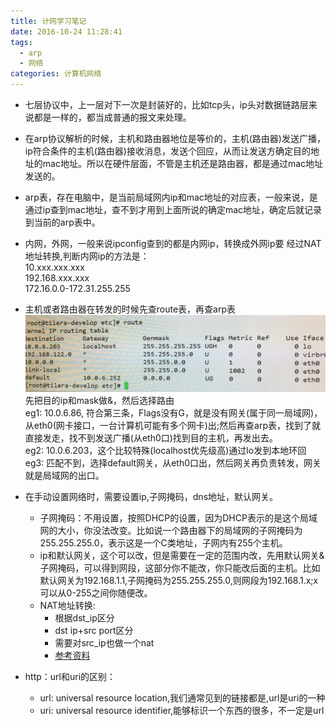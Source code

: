 ```yaml
---
title: 计网学习笔记
date: 2016-10-24 11:28:41
tags: 
  - arp
  - 网络
categories: 计算机网络
---
```


* 七层协议中，上一层对下一次是封装好的，比如tcp头，ip头对数据链路层来说都是一样的，都当成普通的报文来处理。

* 在arp协议解析的时候，主机和路由器地位是等价的，主机(路由器)发送广播，ip符合条件的主机(路由器)接收消息，发送个回应，从而让发送方确定目的地址的mac地址。所以在硬件层面，不管是主机还是路由器，都是通过mac地址发送的。

* arp表，存在电脑中，是当前局域网内ip和mac地址的对应表，一般来说，是通过ip查到mac地址，查不到才用到上面所说的确定mac地址，确定后就记录到当前的arp表中。

* 内网，外网，一般来说ipconfig查到的都是内网ip，转换成外网ip要
经过NAT地址转换,判断内网ip的方法是：     
10.xxx.xxx.xxx                               
192.168.xxx.xxx     
172.16.0.0-172.31.255.255

* 主机或者路由器在转发的时候先查route表，再查arp表                              
![](../pictures/计网学习笔记1.jpg)
先把目的ip和mask做&，然后选择路由        
eg1: 10.0.6.86, 符合第三条，Flags没有G，就是没有网关(属于同一局域网)，从eth0(网卡接口，一台计算机可能有多个网卡)出;然后再查arp表，找到了就直接发走，找不到发送广播(从eth0口)找到目的主机，再发出去。                                  
eg2: 10.0.6.203，这个比较特殊(localhost优先级高)通过lo发到本地环回     
eg3: 匹配不到，选择default网关，从eth0口出，然后网关再负责转发，网关就是局域网的出口。


* 在手动设置网络时，需要设置ip,子网掩码，dns地址，默认网关。
	* 子网掩码：不用设置，按照DHCP的设置，因为DHCP表示的是这个局域网的大小，你没法改变。比如说一个路由器下的局域网的子网掩码为255.255.255.0，表示这是一个C类地址，子网内有255个主机。
	* ip和默认网关，这个可以改，但是需要在一定的范围内改，先用默认网关&子网掩码，可以得到网段，这部分你不能改，你只能改后面的主机。比如默认网关为192.168.1.1,子网掩码为255.255.255.0,则网段为192.168.1.x;x可以从0-255之间你随便改。
	* NAT地址转换: 
		* 根据dst_ip区分
		* dst ip+src port区分
		* 需要对src_ip也做一个nat
		* [参考资料](http://www.cnblogs.com/wbxjiayou/p/5150753.html)

* http：url和uri的区别：
	* url: universal resource location,我们通常见到的链接都是,url是uri的一种
	* uri: universal resource identifier,能够标识一个东西的很多，不一定是url